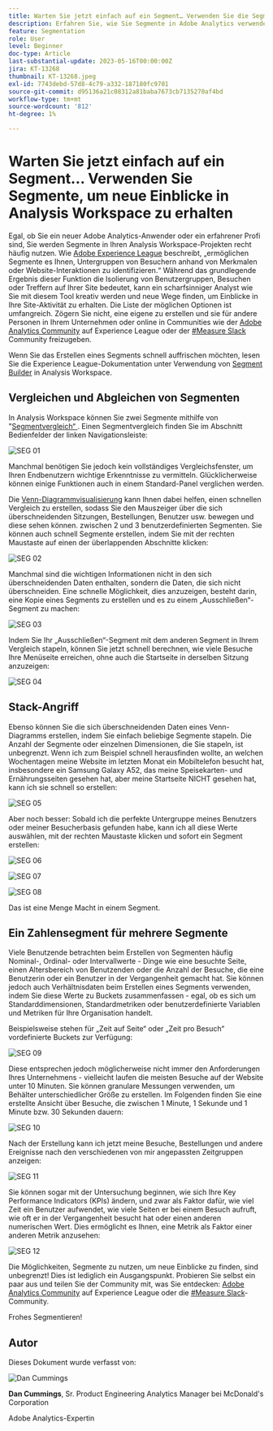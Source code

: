 ```yaml
---
title: Warten Sie jetzt einfach auf ein Segment… Verwenden Sie die Segmentierung, um neue Einblicke in Analysis Workspace zu erhalten
description: Erfahren Sie, wie Sie Segmente in Adobe Analytics verwenden, um neue Einblicke aus Ihren Analysis Workspace-Visualisierungen und Freiformtabellen zu erhalten.
feature: Segmentation
role: User
level: Beginner
doc-type: Article
last-substantial-update: 2023-05-16T00:00:00Z
jira: KT-13268
thumbnail: KT-13268.jpeg
exl-id: 7743debd-57d8-4c79-a332-187180fc9701
source-git-commit: d95136a21c08312a81baba7673cb7135270af4bd
workflow-type: tm+mt
source-wordcount: '812'
ht-degree: 1%

---
```


# Warten Sie jetzt einfach auf ein Segment… Verwenden Sie Segmente, um neue Einblicke in Analysis Workspace zu erhalten

Egal, ob Sie ein neuer Adobe Analytics-Anwender oder ein erfahrener Profi sind, Sie werden Segmente in Ihren Analysis Workspace-Projekten recht häufig nutzen. Wie [Adobe Experience League](https://experienceleague.adobe.com/docs/analytics/components/segmentation/seg-overview.html?lang=de) beschreibt, „ermöglichen Segmente es Ihnen, Untergruppen von Besuchern anhand von Merkmalen oder Website-Interaktionen zu identifizieren.“ Während das grundlegende Ergebnis dieser Funktion die Isolierung von Benutzergruppen, Besuchen oder Treffern auf Ihrer Site bedeutet, kann ein scharfsinniger Analyst wie Sie mit diesem Tool kreativ werden und neue Wege finden, um Einblicke in Ihre Site-Aktivität zu erhalten. Die Liste der möglichen Optionen ist umfangreich. Zögern Sie nicht, eine eigene zu erstellen und sie für andere Personen in Ihrem Unternehmen oder online in Communities wie der [Adobe Analytics Community](https://experienceleaguecommunities.adobe.com/t5/adobe-analytics/ct-p/adobe-analytics-community?profile.language=de&lang=de) auf Experience League oder der [#Measure Slack](https://www.measure.chat/) Community freizugeben.

Wenn Sie das Erstellen eines Segments schnell auffrischen möchten, lesen Sie die Experience League-Dokumentation unter Verwendung von [Segment Builder](https://experienceleague.adobe.com/docs/analytics/components/segmentation/segmentation-workflow/seg-build.html?lang=de) in Analysis Workspace.

## Vergleichen und Abgleichen von Segmenten

In Analysis Workspace können Sie zwei Segmente mithilfe von &quot;[Segmentvergleich“ ](https://experienceleague.adobe.com/docs/analytics/analyze/analysis-workspace/panels/segment-comparison/segment-comparison.html?lang=de). Einen Segmentvergleich finden Sie im Abschnitt Bedienfelder der linken Navigationsleiste:

![SEG 01](assets/seg01.png)

Manchmal benötigen Sie jedoch kein vollständiges Vergleichsfenster, um Ihren Endbenutzern wichtige Erkenntnisse zu vermitteln. Glücklicherweise können einige Funktionen auch in einem Standard-Panel verglichen werden.

Die [Venn-Diagrammvisualisierung](https://experienceleague.adobe.com/docs/analytics/analyze/analysis-workspace/visualizations/venn.html?lang=de) kann Ihnen dabei helfen, einen schnellen Vergleich zu erstellen, sodass Sie den Mauszeiger über die sich überschneidenden Sitzungen, Bestellungen, Benutzer usw. bewegen und diese sehen können. zwischen 2 und 3 benutzerdefinierten Segmenten. Sie können auch schnell Segmente erstellen, indem Sie mit der rechten Maustaste auf einen der überlappenden Abschnitte klicken:

![SEG 02](assets/s02.png)

Manchmal sind die wichtigen Informationen nicht in den sich überschneidenden Daten enthalten, sondern die Daten, die sich nicht überschneiden. Eine schnelle Möglichkeit, dies anzuzeigen, besteht darin, eine Kopie eines Segments zu erstellen und es zu einem „Ausschließen“-Segment zu machen:

![SEG 03](assets/s03.png)

Indem Sie Ihr „Ausschließen“-Segment mit dem anderen Segment in Ihrem Vergleich stapeln, können Sie jetzt schnell berechnen, wie viele Besuche Ihre Menüseite erreichen, ohne auch die Startseite in derselben Sitzung anzuzeigen:

![SEG 04](assets/s04.png)

## Stack-Angriff

Ebenso können Sie die sich überschneidenden Daten eines Venn-Diagramms erstellen, indem Sie einfach beliebige Segmente stapeln. Die Anzahl der Segmente oder einzelnen Dimensionen, die Sie stapeln, ist unbegrenzt. Wenn ich zum Beispiel schnell herausfinden wollte, an welchen Wochentagen meine Website im letzten Monat ein Mobiltelefon besucht hat, insbesondere ein Samsung Galaxy A52, das meine Speisekarten- und Ernährungsseiten gesehen hat, aber meine Startseite NICHT gesehen hat, kann ich sie schnell so erstellen:

![SEG 05](assets/s05.png)

Aber noch besser: Sobald ich die perfekte Untergruppe meines Benutzers oder meiner Besucherbasis gefunden habe, kann ich all diese Werte auswählen, mit der rechten Maustaste klicken und sofort ein Segment erstellen:

![SEG 06](assets/s06.png)

![SEG 07](assets/s07.png)

![SEG 08](assets/s08.png)

Das ist eine Menge Macht in einem Segment.

## Ein Zahlensegment für mehrere Segmente

Viele Benutzende betrachten beim Erstellen von Segmenten häufig Nominal-, Ordinal- oder Intervallwerte - Dinge wie eine besuchte Seite, einen Altersbereich von Benutzenden oder die Anzahl der Besuche, die eine Benutzerin oder ein Benutzer in der Vergangenheit gemacht hat. Sie können jedoch auch Verhältnisdaten beim Erstellen eines Segments verwenden, indem Sie diese Werte zu Buckets zusammenfassen - egal, ob es sich um Standarddimensionen, Standardmetriken oder benutzerdefinierte Variablen und Metriken für Ihre Organisation handelt.

Beispielsweise stehen für „Zeit auf Seite“ oder „Zeit pro Besuch“ vordefinierte Buckets zur Verfügung:

![SEG 09](assets/s09.png)

Diese entsprechen jedoch möglicherweise nicht immer den Anforderungen Ihres Unternehmens - vielleicht laufen die meisten Besuche auf der Website unter 10 Minuten. Sie können granulare Messungen verwenden, um Behälter unterschiedlicher Größe zu erstellen. Im Folgenden finden Sie eine erstellte Ansicht über Besuche, die zwischen 1 Minute, 1 Sekunde und 1 Minute bzw. 30 Sekunden dauern:

![SEG 10](assets/s10.png)

Nach der Erstellung kann ich jetzt meine Besuche, Bestellungen und andere Ereignisse nach den verschiedenen von mir angepassten Zeitgruppen anzeigen:

![SEG 11](assets/s11.png)

Sie können sogar mit der Untersuchung beginnen, wie sich Ihre Key Performance Indicators (KPIs) ändern, und zwar als Faktor dafür, wie viel Zeit ein Benutzer aufwendet, wie viele Seiten er bei einem Besuch aufruft, wie oft er in der Vergangenheit besucht hat oder einen anderen numerischen Wert. Dies ermöglicht es Ihnen, eine Metrik als Faktor einer anderen Metrik anzusehen:

![SEG 12](assets/s12.png)

Die Möglichkeiten, Segmente zu nutzen, um neue Einblicke zu finden, sind unbegrenzt! Dies ist lediglich ein Ausgangspunkt. Probieren Sie selbst ein paar aus und teilen Sie der Community mit, was Sie entdecken: [Adobe Analytics Community](https://experienceleaguecommunities.adobe.com/t5/adobe-analytics/ct-p/adobe-analytics-community?profile.language=de&lang=de) auf Experience League oder die [#Measure Slack](https://www.measure.chat/)-Community.

Frohes Segmentieren!

## Autor

Dieses Dokument wurde verfasst von:

![Dan Cummings](assets/seg13.png)

**Dan Cummings**, Sr. Product Engineering Analytics Manager bei McDonald&#39;s Corporation

Adobe Analytics-Expertin
